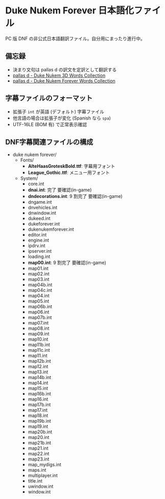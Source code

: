 Duke Nukem Forever 日本語化ファイル
===================================

PC 版 DNF の非公式日本語翻訳ファイル。自分用にまったり進行中。

備忘録
------

* 決まり文句は pallas d の訳文を定訳として翻訳する
* [pallas d - Duke Nukem 3D Words Collection](http://web.archive.org/http://park3.wakwak.com/~pallas_d/duke/d3dwords/index.html)
* [pallas d - Duke Nukem Forever Words Collection](http://web.archive.org/http://park3.wakwak.com/~pallas_d/duke/dnfwords/index.html)

字幕ファイルのフォーマット
--------------------------

* 拡張子 `int` が英語 (デフォルト) 字幕ファイル
* 他言語の場合は拡張子が変化 (Spanish なら `spa`)
* UTF-16LE (BOM 有) で正常表示確認

DNF字幕関連ファイルの構成
-------------------------

* duke nukem forever/
    * Fonts/
        * **AlteHaasGroteskBold.ttf**: 字幕用フォント
        * **League_Gothic.ttf**: メニュー用フォント
    * System/
        * core.int
        * **dnai.int**: 完了 要確認(in-game)
        * **dndecorations.int**: 9 割完了 要確認(in-game)
        * dngame.int
        * dnvehicles.int
        * dnwindow.int
        * dukeed.int
        * dukeforever.int
        * dukenukemforever.int
        * editor.int
        * engine.int
        * ipdrv.int
        * ipserver.int
        * loading.int
        * **map00.int**: 9 割完了 要確認(in-game)
        * map01.int
        * map02.int
        * map03.int
        * map04b.int
        * map04c.int
        * map04.int
        * map05.int
        * map06b.int
        * map06.int
        * map07b.int
        * map07.int
        * map08.int
        * map09.int
        * map10.int
        * map11b.int
        * map11c.int
        * map11.int
        * map12b.int
        * map12.int
        * map13.int
        * map14b.int
        * map14.int
        * map15.int
        * map16b.int
        * map16.int
        * map17b.int
        * map17.int
        * map18.int
        * map19b.int
        * map19.int
        * map20b.int
        * map20.int
        * map21b.int
        * map21.int
        * map22.int
        * map23.int
        * map_mydigs.int
        * maps.int
        * multiplayer.int
        * title.int
        * uwindow.int
        * window.int

